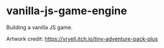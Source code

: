 # vanilla-js-game-engine

Building a vanilla JS game.

Artwork credit:
https://vryell.itch.io/tiny-adventure-pack-plus
